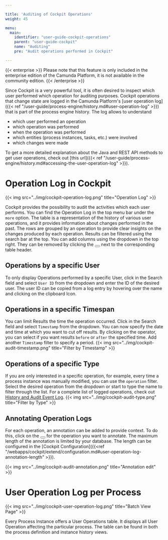 ```yaml
---

title: 'Auditing of Cockpit Operations'
weight: 45

menu:
  main:
    identifier: "user-guide-cockpit-operations"
    parent: "user-guide-cockpit"
    name: "Auditing"
    pre: "Audit operations performed in Cockpit"

---
```

{{< enterprise >}}
Please note that this feature is only included in the enterprise edition of the Camunda Platform, it is not available in the community edition.
{{< /enterprise >}}

Since Cockpit is a very powerful tool, it is often desired to inspect which user performed which operation for auditing purposes. Cockpit operations that change state are logged in the Camunda Platform's [user operation log]({{< ref "/user-guide/process-engine/history.md#user-operation-log" >}}) that is part of the process engine history. The log allows to understand

* which user performed an operation
* which operation was performed
* when the operation was performed
* which entities (process instances, tasks, etc.) were involved
* which changes were made

To get a more detailed explanation about the Java and REST API methods to get user operations, check out [this url]({{< ref "/user-guide/process-engine/history.md#accessing-the-user-operation-log" >}}).

# Operation Log in Cockpit
{{< img src="../img/cockpit-operation-log.png" title="Operation Log" >}}

Cockpit provides the possibility to audit the activities which each user performs. You can find the Operation Log in the top menu bar under the `more` option. The table is a representation of the history of various user operations, and it provides information about changes performed in the past. The rows are grouped by an operation to provide clear insights on the changes produced by each operation. Results can be filtered using the search bar at the top. You can add columns using the dropdown in the top right. They can be removed by clicking the <button class="btn btn-xs"><i class="glyphicon glyphicon-remove"></i></button> next to the corresponding table header.

## Operations by a specific User
To only display Operations performed by a specific User, click in the Search field and select `User ID` from the dropdown and enter the ID of the desired user. The user ID can be copied from a log entry by hovering over the name and clicking on the clipboard Icon.

## Operations in a specific Timespan
You can limit Results the time the operation occurred. Click in the Search field and select `Timestamp` from the dropdown. You can now specify the date and time at which you want to cut off results. By clicking on the operator, you can select if you want results `before` or `after` the specified time. Add another `Timestamp` filter to specify a period.
{{< img src="../img/cockpit-audit-timestamp.png" title="Filter by Timestamp" >}}

## Operations of a specific Type
If you are only interested in a specific operation, for example, every time a process instance was manually modified, you can use the `operation` filter. Select the desired operation from the dropdown or start to type the name to filter through the list. For a complete list of logged operations, check out [History and Audit Event Log](/user-guide/process-engine/history/#glossary-of-operations-logged-in-the-user-operation-log).
{{< img src="../img/cockpit-audit-type.png" title="Filter by Type" >}}

## Annotating Operation Logs
For each operation, an annotation can be added to provide context. To do this, click on the <button class="btn btn-xs"><i class="glyphicon glyphicon-pencil"></i></button> for the operation you want to annotate. The maximum length of the annotation is limited by your database. The length can be configured in the [Cockpit Configuration]({{<ref "/webapps/cockpit/extend/configuration.md#user-operation-log-annotation-length" >}}).

{{< img src="../img/cockpit-audit-annotation.png" title="Annotation edit" >}}

# User Operation Log per Process
{{< img src="../img/cockpit-user-operation-log.png" title="Batch View Page" >}}

Every Process Instance offers a User Operations table. It displays all User Operation affecting the particular process. The table can be found in both the process definition and instance history views.